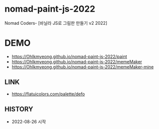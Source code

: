 # nomad-paint-js-2022
Nomad Coders- [바닐라 JS로 그림판 만들기 v2 2022]

# DEMO
* https://OhIkmyeong.github.io/nomad-paint-js-2022/paint
* https://OhIkmyeong.github.io/nomad-paint-js-2022/memeMaker
* https://OhIkmyeong.github.io/nomad-paint-js-2022/memeMaker-mine

## LINK
* https://flatuicolors.com/palette/defo

## HISTORY
* 2022-08-26 시작